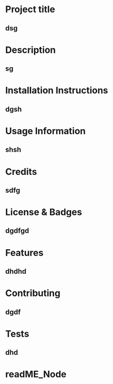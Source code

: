 
    
# Project title
## dsg
# Description
## sg 
# Installation Instructions
## dgsh
# Usage Information
## shsh
# Credits
## sdfg
# License & Badges
## dgdfgd
# Features
## dhdhd
# Contributing
## dgdf
# Tests
## dhd
    
# readME_Node
